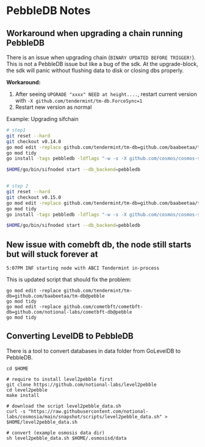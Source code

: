 # PebbleDB Notes

## Workaround when upgrading a chain running PebbleDB
There is an issue when upgrading chain (`BINARY UPDATED BEFORE TRIGGER!`).
This is not a PebbleDB issue but like a bug of the sdk. At the upgrade-block, the sdk will panic without flushing data to disk 
or closing dbs properly.

**Workaround:**

1. After seeing `UPGRADE "xxxx" NEED at height....`, restart current version with `-X github.com/tendermint/tm-db.ForceSync=1`
2. Restart new version as normal

Example: Upgrading sifchain

```bash
# step1
git reset --hard
git checkout v0.14.0
go mod edit -replace github.com/tendermint/tm-db=github.com/baabeetaa/tm-db@pebble
go mod tidy
go install -tags pebbledb -ldflags "-w -s -X github.com/cosmos/cosmos-sdk/types.DBBackend=pebbledb -X github.com/tendermint/tm-db.ForceSync=1" ./...

$HOME/go/bin/sifnoded start --db_backend=pebbledb


# step 2
git reset --hard
git checkout v0.15.0
go mod edit -replace github.com/tendermint/tm-db=github.com/baabeetaa/tm-db@pebble
go mod tidy
go install -tags pebbledb -ldflags "-w -s -X github.com/cosmos/cosmos-sdk/types.DBBackend=pebbledb" ./...

$HOME/go/bin/sifnoded start --db_backend=pebbledb
```

## New issue with comebft db, the node still starts but will stuck forever at 

```
5:07PM INF starting node with ABCI Tendermint in-process

```

This is updated script that should fix the problem:

```
go mod edit -replace github.com/tendermint/tm-db=github.com/baabeetaa/tm-db@pebble
go mod tidy
go mod edit -replace github.com/cometbft/cometbft-db=github.com/notional-labs/cometbft-db@pebble
go mod tidy
```

## Converting LevelDB to PebbleDB
There is a tool to convert databases in data folder from GoLevelDB to PebbleDB.

```console
cd $HOME

# require to install level2pebble first
git clone https://github.com/notional-labs/level2pebble
cd level2pebble
make install

# download the script level2pebble_data.sh
curl -s "https://raw.githubusercontent.com/notional-labs/cosmosia/main/snapshot/scripts/level2pebble_data.sh" > $HOME/level2pebble_data.sh

# convert (example osmosis data dir) 
sh level2pebble_data.sh $HOME/.osmosisd/data
```
